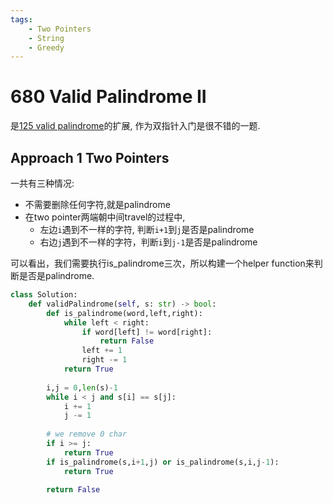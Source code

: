 ```yaml
---
tags:
    - Two Pointers
    - String
    - Greedy
---
```

# 680 Valid Palindrome II

是[125 valid palindrome](https://leetcode.com/problems/valid-palindrome/description/)的扩展, 作为双指针入门是很不错的一题.

## Approach 1 Two Pointers

一共有三种情况:

- 不需要删除任何字符,就是palindrome
- 在two pointer两端朝中间travel的过程中,
    - 左边`i`遇到不一样的字符, 判断`i+1`到`j`是否是palindrome
    - 右边`j`遇到不一样的字符，判断`i`到`j-1`是否是palindrome

可以看出，我们需要执行is_palindrome三次，所以构建一个helper function来判断是否是palindrome.

```python
class Solution:
    def validPalindrome(self, s: str) -> bool:
        def is_palindrome(word,left,right):
            while left < right:
                if word[left] != word[right]:
                    return False
                left += 1
                right -= 1
            return True
        
        i,j = 0,len(s)-1
        while i < j and s[i] == s[j]:
            i += 1
            j -= 1
        
        # we remove 0 char
        if i >= j:
            return True
        if is_palindrome(s,i+1,j) or is_palindrome(s,i,j-1):
            return True
        
        return False
```